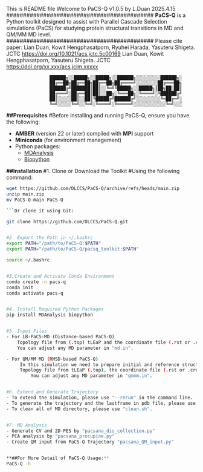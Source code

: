 This is README file
Welcome to PaCS-Q v1.0.5 by L.Duan 2025.4.15
############################################
**PaCS-Q** is a Python toolkit designed to assist with
Parallel Cascade Selection simulations (PaCS) for studying
protein structural transitions in MD and QM/MM MD level.
############################################
Please cite paper:
Lian Duan, Kowit Hengphasatporn, Ryuhei Harada, Yasuteru Shigeta. JCTC https://doi.org/10.1021/acs.jctc.5c00169
Lian Duan, Kowit Hengphasatporn, Yasuteru Shigeta. JCTC https://doi.org/xx.xxx/acs.jcim.xxxxx

                    ██████╗░░█████╗░░█████╗░░██████╗░░░░░░░░░██████╗░
                    ██╔══██╗██╔══██╗██╔══██╗██╔════╝░░░░░░░░██╔═══██╗
                    ██████╔╝███████║██║░░╚═╝╚█████╗░░█████╗║██╗██░██║
                    ██╔═══╝░██╔══██║██║░░██╗░╚═══██╗░╚════╝░╚██████╔╝
                    ██║░░░░░██║░░██║╚█████╔╝██████╔╝░░░░░░░░░╚═██╔═╝░
                    ╚═╝░░░░░╚═╝░░╚═╝░╚════╝░╚═════╝░░░░░░░░░░░░╚═╝░░░

**##Prerequisites**
#Before installing and running PaCS-Q, ensure you have the following:

- **AMBER** (version 22 or later) compiled with **MPI** support
- **Miniconda** (for environment management)
- Python packages:
  - [MDAnalysis](https://www.mdanalysis.org/)
  - [Biopython](https://biopython.org/)

**##Installation**
#1. Clone or Download the Toolkit
#Using the following command:

```bash
wget https://github.com/DLCCS/PaCS-Q/archive/refs/heads/main.zip
unzip main.zip
mv PaCS-Q-main PaCS-Q

```Or clone it using Git:

git clone https://github.com/DLCCS/PaCS-Q.git


#2. Export the Path in ~/.bashrc
export PATH="/path/to/PaCS-Q:$PATH"
export PATH="/path/to/PaCS-Q/pacsq_toolkit:$PATH"

source ~/.bashrc


#3.Create and Activate Conda Environment
conda create -n pacs-q
conda init
conda activate pacs-q


#4. Install Required Python Packages
pip install MDAnalysis biopython


#5. Input Files
- For LB-PaCS-MD (Distance-based PaCS-Q)
	Topology file from (.top) tLEaP and the coordinate file (.rst or .crd) obtained from after heating up step.
	You can adjust any MD parameter in "md.in".

- For QM/MM MD (RMSD-based PaCS-Q)
	 In this simulation we need to prepare initial and reference structures, as follows.
	 Topology file from tLEaP (.top), the coordinate file (.rst or .crd) obtained from after heating up step, and reference structure in PDB file format (.pdb).
         You can adjust any MD parameter in "qmmm.in".


#6. Extend and Generate Trajectory
- To extend the simulation, please use "--rerun" in the command line.
- To generate the trajectory and the lastframe in pdb file, please use "cpp.sh" and "pdb_last.sh".
- To clean all of MD directory, please use "clean.sh".


#7. MD Analysis
- Generate CV and 2D-PES by "pacsana_dis_collection.py"
- PCA analysis by "pacsana_procupine.py"
- Create QM input from PaCS-Q Trajectory "pacsana_QM_input.py"


**##For More Detail of PaCS-Q Usage:**
PaCS-Q -h
